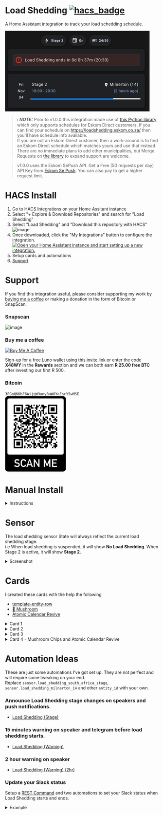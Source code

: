 # Load Shedding [![hacs_badge](https://img.shields.io/badge/HACS-Default-41BDF5.svg)](https://github.com/hacs/integration)

A Home Assistant integration to track your load schedding schedule.

![img_11.png](img_11.png)

> ℹ️ **_NOTE:_**  Prior to v1.0.0 this integration made use of [this Python library](https://gitlab.com/wernerhp/load-shedding) which only supports schedules for Eskom Direct customers.  If you can find your schedule on https://loadshedding.eskom.co.za/ then you'll have schedule info available.  
> If you are not an Eskom Direct customer, then a work-around is to find an Eskom Direct schedule which matches yours and use that instead.  There are no immediate plans to add other municipalities, but Merge Requests on [the library](https://gitlab.com/wernerhp/load-shedding) to expand support are welcome.

>  v1.0.0 uses the Eskom SePush API.  Get a Free (50 requests per day) API Key from [Eskom Se Push](https://eskomsepush.gumroad.com/l/api).  You can also pay to get a higher request limit.

# HACS Install 
1. Go to HACS Integrations on your Home Assitant instance
2. Select "+ Explore & Download Repositories" and search for "Load Shedding"
3. Select "Load Shedding" and "Download this repository with HACS"
![image](https://user-images.githubusercontent.com/2578772/167293308-d3ef2131-bc71-431e-a1ff-6e02f02af000.png)
4. Once downloaded, click the "My Integrations" button to configure the integration.  
[![Open your Home Assistant instance and start setting up a new integration.](https://my.home-assistant.io/badges/config_flow_start.svg)](https://my.home-assistant.io/redirect/config_flow_start/?domain=load_shedding)
5. Setup cards and automations
6. [Support](https://github.com/wernerhp/ha.integration.load_shedding/blob/master/README.md#support)

# Support 
If you find this integration useful, please consider supporting my work by [buying me a coffee](https://www.buymeacoffee.com/wernerhp) or making a donation in the form of Bitcoin or SnapScan.

### Snapscan
<img width="200" alt="image" src="https://user-images.githubusercontent.com/2578772/202417621-17f479cc-4cce-4108-a76e-f6f75043384d.png">


### Buy me a coffee
<a href="https://www.buymeacoffee.com/wernerhp" target="_blank"><img src="https://www.buymeacoffee.com/assets/img/custom_images/orange_img.png" alt="Buy Me A Coffee" style="height: auto !important;width: auto !important;" ></a>

Sign-up for a free Luno wallet using [this invite link](http://www.luno.com/invite/X48WY) or enter the code **X48WY** in the **Rewards** section and we can both earn **R 25.00 free BTC** after investing our first R 500.

### Bitcoin
`3EGnQKKbF6AijqW9unyBuW8YeEscY5wMSE`  
<img width="200" alt="image" src="img_9.png">


# Manual Install
<details>
<summary>Instructions</summary>

1. Download and unzip to your Home Assistant `config/custom_components` folder.
  <details>
  <summary>Screenshot</summary>
  
![image](https://user-images.githubusercontent.com/2578772/164681660-57d56fc4-4713-4be5-9ef1-bf2f7cf96b64.png)
  </details>
  
2. Restart Home Assistant.
3. Go to Settings > Devices & Services > + Add Integration

[![Open your Home Assistant instance and start setting up a new integration.](https://my.home-assistant.io/badges/config_flow_start.svg)](https://my.home-assistant.io/redirect/config_flow_start/?domain=load_shedding)

5. Search for 'Load Shedding' and follow the config flow.
<details>
<summary>Screenshot</summary>
  
![img_7.png](img_7.png)
  </details>

6. If you're coming from a previous version of this integration, you may need to delete the `.json` files in `/config/.cache`.
<details>
  <summary>Screenshot</summary>
  
![image](https://user-images.githubusercontent.com/2578772/164681929-e3afc6ea-5821-4ac5-8fa8-eee04c819eb6.png)
  </details>
</details>

# Sensor
The load shedding sensor State will always reflect the current load shedding stage.  
i.e When load shedding is suspended, it will show **No Load Shedding**.  When Stage 2 is active, it will show **Stage 2**.

<details>
  <summary>Screenshot</summary>

| ![img_5.png](img_5.png) | ![img_4.png](img_4.png) | 

![img_6.png](img_6.png)

  </details>

# Cards
I created these cards with the help the following
- [template-entity-row](https://github.com/thomasloven/lovelace-template-entity-row) 
- [🍄 Mushroom](https://github.com/piitaya/lovelace-mushroom)
- [Atomic Calendar Revive](https://github.com/totaldebug/atomic-calendar-revive)

<details>
  <summary>Card 1</summary>

[Code](examples/card1.yaml)  
![img.png](img.png)
</details>

<details>
  <summary>Card 2</summary>

[Code](examples/card2.yaml)  
![img_1.png](img_1.png)
</details>

<details>
  <summary>Card 3</summary>

[Code](examples/card3.yaml)  
![img_2.png](img_2.png)  
</details>

<details>
  <summary>Card 4 - Mushroom Chips and Atomic Calendar Revive</summary>

[Code](examples/card4.yaml)  
![img_10.png](img_10.png)
![img_11.png](img_11.png)
![img_12.png](img_12.png)
</details>

# Automation Ideas
These are just some automations I've got set up.  They are not perfect and will require some tweaking on your end.    
Replace `sensor.load_shedding_south_africa_stage`, `sensor.load_shedding_milnerton_14` and other `entity_id` with your own.

### Announce Load Shedding stage changes on speakers and push notifications.
- [Load Shedding (Stage)](examples/automation1.yaml)
  
### 15 minutes warning on speaker and telegram before load shedding starts.
- [Load Shedding (Warning)](examples/automation2.yaml)

### 2 hour warning on speaker
- [Load Shedding (Warning) (2hr)](examples/automation3.yaml)

### Update your Slack status

Setup a [REST Command](https://www.home-assistant.io/integrations/rest_command/) and two automations to set your Slack status when Load Shedding starts and ends.
<details>
<summary>Example</summary>

`secrets.yaml`
```yaml
slack_token: Bearer xoxp-XXXXXXXXXX-XXXXXXXXXXXX-XXXXXXXXXXXXX-XXXXXXXXXXXXXXXXXXXXXXXXXXXXXXXX
```  
`configuration.yaml`
```yaml
rest_command: 
    slack_status:
      url: https://slack.com/api/users.profile.set
      method: POST
      headers:
        authorization: !secret slack_token
        accept: "application/json, text/html"
      payload: '{"profile":{"status_text": "{{ status }}","status_emoji": "{{ emoji }}"}}'
      content_type: "application/json; charset=utf-8"
      verify_ssl: true
```
- [Load Shedding (Start)](examples/automation3.yaml)  
- [Load Shedding (End)](examples/automation4.yaml)
</details>
